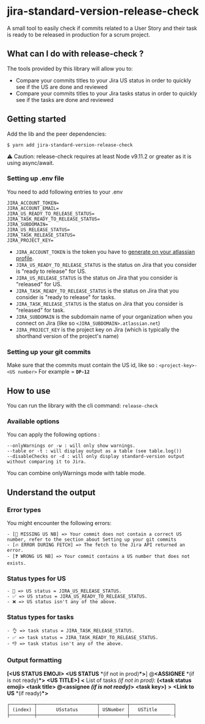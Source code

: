 # jira-standard-version-release-check

A small tool to easily check if commits related to a User Story and their task is ready to be released in production for a scrum project.

## What can I do with release-check ?

The tools provided by this library will allow you to:

- Compare your commits titles to your Jira US status in order to quickly see if the US are done and reviewed
- Compare your commits titles to your Jira tasks status in order to quickly see if the tasks are done and reviewed

## Getting started

Add the lib and the peer dependencies:

```
$ yarn add jira-standard-version-release-check
```

⚠️ Caution: release-check requires at least Node v9.11.2 or greater as it is using async/await.

### Setting up .env file

You need to add following entries to your .env

```
JIRA_ACCOUNT_TOKEN=
JIRA_ACCOUNT_EMAIL=
JIRA_US_READY_TO_RELEASE_STATUS=
JIRA_TASK_READY_TO_RELEASE_STATUS=
JIRA_SUBDOMAIN=
JIRA_US_RELEASE_STATUS=
JIRA_TASK_RELEASE_STATUS=
JIRA_PROJECT_KEY=
```

- `JIRA_ACCOUNT_TOKEN` is the token you have to [generate on your atlassian profile](https://support.atlassian.com/atlassian-account/docs/manage-api-tokens-for-your-atlassian-account/#Create-an-API-token).
- `JIRA_US_READY_TO_RELEASE_STATUS` is the status on Jira that you consider is "ready to release" for US.
- `JIRA_US_RELEASE_STATUS` is the status on Jira that you consider is "released" for US.
- `JIRA_TASK_READY_TO_RELEASE_STATUS` is the status on Jira that you consider is "ready to release" for tasks.
- `JIRA_TASK_RELEASE_STATUS` is the status on Jira that you consider is "released" for task.
- `JIRA_SUBDOMAIN` is the subdomain name of your organization when you connect on Jira (like so `<JIRA_SUBDOMAIN>.atlassian.net`)
- `JIRA_PROJECT_KEY` is the project key on Jira (which is typically the shorthand version of the project's name)

### Setting up your git commits

Make sure that the commits must contain the US id, like so : `<project-key>-<US number>`
For example = **`DP-12`**

## How to use

You can run the library with the cli command: `release-check`

### Available options

You can apply the following options :

```
--onlyWarnings or -w : will only show warnings.
--table or -t : will display output as a table (see table.log())
--disableChecks or -d : will only display standard-version output without comparing it to Jira.
```

You can combine onlyWarnings mode with table mode.

## Understand the output

### Error types

You might encounter the following errors:

    - [🚨 MISSING US NB] => Your commit does not contain a correct US number, refer to the section about Setting up your git commits
    - [🔥 ERROR DURING FETCH] => The fetch to the Jira API returned an error.
    - [❓ WRONG US NB] => Your commit contains a US number that does not exists.

### Status types for US

    - 🚀 => US status = JIRA_US_RELEASE_STATUS.
    - ✅ => US status = JIRA_US_READY_TO_RELEASE_STATUS.
    - ❌ => US status isn't any of the above.

### Status types for tasks

    - 👌 => task status = JIRA_TASK_RELEASE_STATUS.
    - ✅ => task status = JIRA_TASK_READY_TO_RELEASE_STATUS.
    - 👎 => task status isn't any of the above.

### Output formatting

**[\<US STATUS EMOJI\>** **\<US STATUS** \*(if not in prod)**\*\>**] @**\<ASSIGNEE** \*(if is not ready)**\*\>** **\<US TITLE\>]**
**\<** List of tasks _(if not in prod)_:
**(\<task status emoji\> \<task title\> @\<assignee _(if is not ready)_\> \<task key\>)**
**\>**
**\<Link to US** \*(if ready)**\*\>**

```
┌─────────┬──────────────────────┬──────────┬────────────────┐
│ (index) │       USstatus       │ USNumber │   USTitle      │
├─────────┼──────────────────────┼──────────┼───────────────-┤
```
